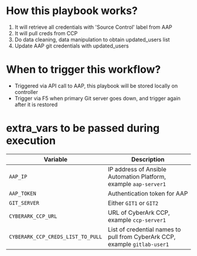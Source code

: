 # How this playbook works?
1. It will retrieve all credentials with 'Source Control' label from AAP
2. It will pull creds from CCP
3. Do data cleaning, data manipulation to obtain updated_users list
4. Update AAP git credentials with updated_users

# When to trigger this workflow?
- Triggered via API call to AAP, this playbook will be stored locally on controller
- Trigger via F5 when primary Git server goes down, and trigger again after it is restored
# extra_vars to be passed during execution


| Variable                          | Description                                                                  |
| --------------------------------- | -----------------------------------------------------------------------------|
| `AAP_IP`                          | IP address of Ansible Automation Platform, example `aap-server1`             |
| `AAP_TOKEN`                       | Authentication token for AAP                                                 |
| `GIT_SERVER`                      | Either `GIT1` or `GIT2`                                                      |
| `CYBERARK_CCP_URL`                | URL of CyberArk CCP, example `ccp-server1`                                   |
| `CYBERARK_CCP_CREDS_LIST_TO_PULL` | List of credential names to pull from CyberArk CCP, example `gitlab-user1`   |
